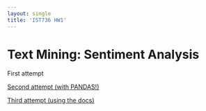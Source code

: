 ```yaml
---
layout: single
title: 'IST736 HW1'
---
```


# Text Mining: Sentiment Analysis

First attempt

[Second attempt (with PANDAS!)](https://danielcaraway.github.io/html/HW1_pandas.html)

[Third attempt (using the docs)](https://danielcaraway.github.io/html/HW1_viathedocs.html)